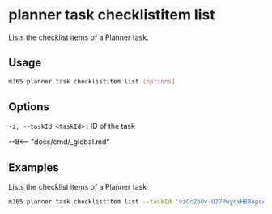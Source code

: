 # planner task checklistitem list

Lists the checklist items of a Planner task.

## Usage

```sh
m365 planner task checklistitem list [options]
```

## Options

`-i, --taskId <taskId>`
: ID of the task

--8<-- "docs/cmd/_global.md"

## Examples

Lists the checklist items of a Planner task

```sh
m365 planner task checklistitem list --taskId 'vzCcZoOv-U27PwydxHB8opcADJo-'
```
